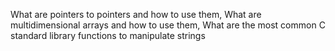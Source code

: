 What are pointers to pointers and how to use them, What are multidimensional arrays and how to use them, What are the most common C standard library functions to manipulate strings
